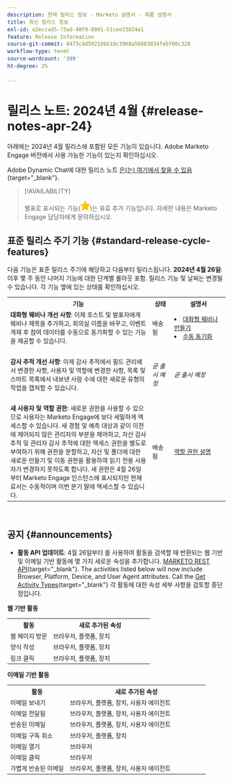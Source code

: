 ```yaml
---
description: 현재 릴리스 정보 - Marketo 설명서 - 제품 설명서
title: 최신 릴리스 정보
exl-id: a2eccad5-73ad-48f9-8091-51cee23824e1
feature: Release Information
source-git-commit: 8473c4d59210bb18c3968a56883034febf00c320
workflow-type: tm+mt
source-wordcount: '399'
ht-degree: 2%

---
```


# 릴리스 노트: 2024년 4월 {#release-notes-apr-24}

아래에는 2024년 4월 릴리스에 포함된 모든 기능이 있습니다. Adobe Marketo Engage 버전에서 사용 가능한 기능이 있는지 확인하십시오.

Adobe Dynamic Chat에 대한 릴리스 노트 [은(는) 여기에서 찾을 수 있음](/help/marketo/release-notes/dynamic-chat.md){target="_blank"}.

>[!AVAILABILITY]
>
>별표로 표시되는 기능(![별](assets/yellow-star.png))는 유료 추가 기능입니다. 자세한 내용은 Marketo Engage 담당자에게 문의하십시오.

## 표준 릴리스 주기 기능 {#standard-release-cycle-features}

다음 기능은 표준 릴리스 주기에 해당하고 다음부터 릴리스됩니다. **2024년 4월 26일**: 이후 몇 주 동안 나머지 기능에 대한 단계별 롤아웃 포함. 릴리스 기능 및 날짜는 변경될 수 있습니다. 각 기능 옆에 있는 상태를 확인하십시오.

<table style="table-layout:auto"> 
 <tbody> 
  <tr> 
   <th style="width:65%">기능</th> 
   <th style="width:10%">상태</th>
   <th style="width:25%">설명서</th>
  </tr>
     <tr> 
   <td><strong>대화형 웨비나 개선 사항</strong>: 이제 호스트 및 발표자에게 웨비나 제목을 추가하고, 회의실 이름을 바꾸고, 이벤트 게재 후 참여 데이터를 수동으로 동기화할 수 있는 기능을 제공할 수 있습니다.</td> 
   <td>배송됨</td>
   <td><li><a href="/help/marketo/product-docs/demand-generation/events/interactive-webinars/create-an-interactive-webinar.md">대화형 웨비나 만들기</a></li>
   <li><a href="/help/marketo/product-docs/demand-generation/events/interactive-webinars/event-workflows.md#manual-sync">수동 동기화</a></li></td>
  </tr>
  <tr> 
   <td> </td> 
   <td> </td>
   <td> </td>
  </tr>
    <tr> 
   <td><strong>감사 추적 개선 사항</strong>: 이제 감사 추적에서 필드 관리에서 변경한 사항, 사용자 및 역할에 변경한 사항, 목록 및 스마트 목록에서 내보낸 사람 수에 대한 새로운 유형의 작업을 캡처할 수 있습니다.</td> 
   <td><i>곧 출시 예정</i></td>
   <td><i>곧 출시 예정</i></td>
  </tr>
  <tr> 
   <td> </td> 
   <td> </td>
   <td> </td>
  </tr>
    <tr> 
   <td><strong>새 사용자 및 역할 권한</strong>: 새로운 권한을 사용할 수 있으므로 사용자는 Marketo Engage에 보다 세밀하게 액세스할 수 있습니다. 새 경험 및 예측 대상과 같이 이전에 제어되지 않은 관리자의 부분을 제어하고, 자산 감사 추적 및 관리자 감사 추적에 대한 액세스 권한을 별도로 부여하기 위해 권한을 분할하고, 자산 및 폴더에 대한 새로운 만들기 및 이동 권한을 활용하여 읽기 전용 사용자가 변경하지 못하도록 합니다. 새 권한은 4월 26일부터 Marketo Engage 인스턴스에 표시되지만 현재로서는 수동적이며 이번 분기 말에 액세스할 수 있습니다.</td> 
   <td>배송됨</td>
   <td><a href="/help/marketo/product-docs/administration/users-and-roles/descriptions-of-role-permissions.md">역할 권한 설명</a></td>
  </tr>
 </tbody> 
</table>
<br/>

## 공지 {#announcements}

* **활동 API 업데이트**: 4월 26일부터 를 사용하여 활동을 검색할 때 반환되는 웹 기반 및 이메일 기반 활동에 몇 가지 새로운 속성을 추가합니다. [MARKETO REST API](https://developers.marketo.com/rest-api/lead-database/activities/){target="_blank"}. The activities listed below will now include Browser, Platform, Device, and User Agent attributes. Call the [Get Activity Types](https://developers.marketo.com/rest-api/endpoint-reference/lead-database-endpoint-reference/#!/Activities/getAllActivityTypesUsingGET){target="_blank"} 각 활동에 대한 속성 세부 사항을 검토할 종단점입니다.

**웹 기반 활동**

<table style="table-layout:auto"> 
 <tbody> 
  <tr> 
   <th style="width:30%">활동</th> 
   <th style="width:70%">새로 추가된 속성</th>
   </tr>
  <tr> 
   <td>웹 페이지 방문</td> 
   <td>브라우저, 플랫폼, 장치</td>
  </tr>
   <tr> 
   <td>양식 작성</td> 
   <td>브라우저, 플랫폼, 장치</td>
  </tr>
  <tr> 
   <td>링크 클릭</td> 
   <td>브라우저, 플랫폼, 장치</td>
  </tr>
 </tbody> 
</table>

**이메일 기반 활동**

<table style="table-layout:auto"> 
 <tbody> 
  <tr> 
   <th style="width:30%">활동</th> 
   <th style="width:70%">새로 추가된 속성</th>
  </tr>
   <tr> 
   <td>이메일 보내기</td> 
   <td>브라우저, 플랫폼, 장치, 사용자 에이전트</td>
  </tr>
   </tr>
  <tr> 
   <td>이메일 전달됨</td> 
   <td>브라우저, 플랫폼, 장치, 사용자 에이전트</td>
  </tr>
   <tr> 
   <td>반송된 이메일</td> 
   <td>브라우저, 플랫폼, 장치, 사용자 에이전트</td>
  </tr>
  <tr> 
   <td>이메일 구독 취소</td> 
   <td>브라우저, 플랫폼, 장치</td>
  </tr>
  <tr> 
   <td>이메일 열기</td> 
   <td>브라우저</td>
  </tr>
   <tr> 
   <td>이메일 클릭</td> 
   <td>브라우저</td>
  </tr>
  <tr> 
   <td>가볍게 반송된 이메일</td> 
   <td>브라우저, 플랫폼, 장치, 사용자 에이전트</td>
  </tr>
 </tbody> 
</table>
